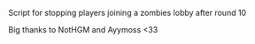 Script for stopping players joining a zombies lobby after round 10

Big thanks to NotHGM and Ayymoss <33

